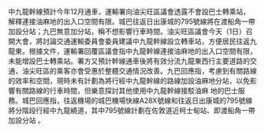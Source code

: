 中九龍幹線預計今年12月通車，運輸署向油尖旺區議會透露不會設巴士轉乘站，解釋連接油麻地的出入口空間有限。城巴往返日出康城的795號線將在渡船角一帶加設分站；九巴無意加分站，稱不想影響行車時間。油尖旺區議會今天（1日）召開大會，將討論交通運輸委員會委員建議中九龍幹線設立轉車站，方便居民往返九龍東。根據文件，運輸署回覆區議會指中九龍幹線連接油麻地的出入口空間有限，未能增設巴士轉乘站。署方又預計幹線通車後將有效分流九龍東西行主要道路的交通，油尖旺區的乘客亦會受惠於整體交通情況改善。九巴回應指，考慮到有關路線的效率和空間，現時未有計劃為將行經中九龍幹線的路線加設油麻地分站，以免影響有關路線的行車時間，但樂意探討其他使用中九龍幹線接駁油麻 地的巴士服務。城巴回應指，往返機場的城巴機場快線A28X號線和往返日出康城的795號線將分階段行經中九龍繞道，其中795號線計劃在佐敦道近柯士甸站、即渡船角一帶加設分站 。